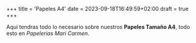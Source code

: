 +++
title = 'Papeles A4'
date = 2023-09-18T16:49:59+02:00
draft = true
+++

Aqui tendras todo lo necesario sobre nuestros **Papeles Tamaño A4**, todo esto en *Papelerias Mari Carmen*.

